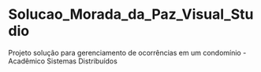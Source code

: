 # Solucao_Morada_da_Paz_Visual_Studio
Projeto solução para gerenciamento de ocorrências em um condomínio  - Acadêmico Sistemas Distribuídos
